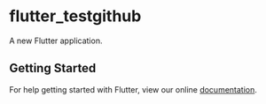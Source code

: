 # flutter_testgithub

A new Flutter application.

## Getting Started

For help getting started with Flutter, view our online
[documentation](https://flutter.io/).
